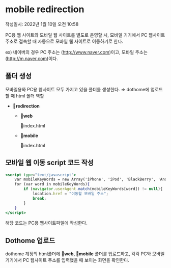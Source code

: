 # mobile redirection
작성일시: 2022년 1월 10일 오전 10:58

PC용 웹 사이트와 모바일 웹 사이트를 별도로 운영할 시,
모바일 기기에서 PC 웹사이트 주소로 접속할 때 자동으로 모바일 웹 사이트로 이동하기로 한다.

ex) 네이버의 경우 PC 주소는 (http://www.naver.com)이고, 모바일 주소는 (http://m.naver.com)이다.

## 폴더 생성

모바일용와 PC용 웹사이트 모두 가지고 있을 폴더를 생성한다.
⇒ dothome에 업로드할 때 html 폴더 역할

- 📂**redirection**
    - 📂**web**

        📑index.html

    - 📂**mobile**

        📑index.html


## 모바일 웹 이동 script 코드 작성

```jsx
<script type="text/javascript">
	var mobileKeyWords = new Array('iPhone', 'iPod', 'BlackBerry', 'Android', 'Windows CE', 'LG', 'MOT', 'SAMSUNG', 'SonyEricsson');
	for (var word in mobileKeyWords){
	    if (navigator.userAgent.match(mobileKeyWords[word]) != null){
	        location.href = "이동할 모바일 주소";
	        break;
	    }
	}
</script>
```

해당 코드는 PC용 웹사이트파일에 작성한다.

## Dothome 업로드

dothome 계정의 html폴더에 **📂web, 📂mobile** 폴더를 업로드하고,
각각 PC와 모바일기기에서 PC 웹사이트 주소를 입력했을 때 보이는 화면을 확인한다.